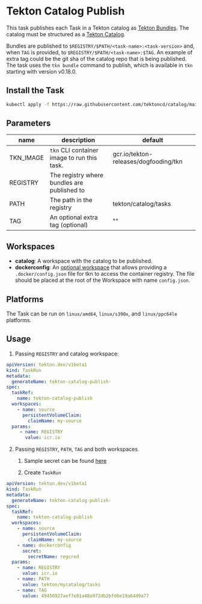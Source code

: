 # Tekton Catalog Publish

This task publishes each Task in a Tekton catalog as [Tekton Bundles](https://tekton.dev/docs/pipelines/pipelines/#tekton-bundles).
The catalog must be structured as a [Tekton Catalog](https://github.com/tektoncd/catalog#catalog-structure).

Bundles are published to `$REGISTRY/$PATH/<task-name>:<task-version>` and, when `TAG` is provided, to
`$REGISTRY/$PATH/<task-name>:$TAG`. An example of extra tag could be the git sha of the catalog repo that
is being published. The task uses the `tkn bundle` command to publish, which is available
in `tkn` starting with version v0.18.0.

## Install the Task

```bash
kubectl apply -f https://raw.githubusercontent.com/tektoncd/catalog/main/task/tekton-catalog-publish/0.1/tekton-catalog-publush.yaml
```

## Parameters

| name      | description                                 | default                               |
| --------- | ------------------------------------------- | ------------------------------------- |
| TKN_IMAGE | `tkn` CLI container image to run this task. | gcr.io/tekton-releases/dogfooding/tkn |
| REGISTRY  | The registry where bundles are published to |                                       |
| PATH      | The path in the registry                    | tekton/catalog/tasks                  |
| TAG       | An optional extra tag (optional)            | ""                                    |

## Workspaces

- **catalog**: A workspace with the catalog to be published.
- **dockerconfig**: An [optional workspace](https://github.com/tektoncd/pipeline/blob/main/docs/workspaces.md#using-workspaces-in-tasks)
  that allows providing a `.docker/config.json` file for tkn to access the container registry. The file should be placed at
  the root of the Workspace with name `config.json`.

## Platforms

The Task can be run on `linux/amd64`, `linux/s390x`, and `linux/ppc64le` platforms.

## Usage

1. Passing `REGISTRY` and catalog workspace:

```yaml
apiVersion: tekton.dev/v1beta1
kind: TaskRun
metadata:
  generateName: tekton-catalog-publish-
spec:
  taskRef:
    name: tekton-catalog-publish
  workspaces:
    - name: source
      persistentVolumeClaim:
        claimName: my-source
  params:
     - name: REGISTRY
       value: icr.io
```

2. Passing `REGISTRY`, `PATH`, `TAG` and both workspaces

   1. Sample secret can be found [here](https://github.com/tektoncd/catalog/tree/main/task/tekton-catalog-publish/0.1/samples/secrets.yaml)

   2. Create `TaskRun`

 ```yaml
 apiVersion: tekton.dev/v1beta1
 kind: TaskRun
 metadata:
   generateName: tekton-catalog-publish-
 spec:
   taskRef:
     name: tekton-catalog-publish
   workspaces:
     - name: source
       persistentVolumeClaim:
         claimName: my-source
     - name: dockerconfig
       secret:
         secretName: regcred
   params:
     - name: REGISTRY
       value: icr.io
     - name: PATH
       value: tekton/mycatalog/tasks
     - name: TAG
       value: 49456927aef7e81a48a972db2bfd6e19a64d9a77
 ```
